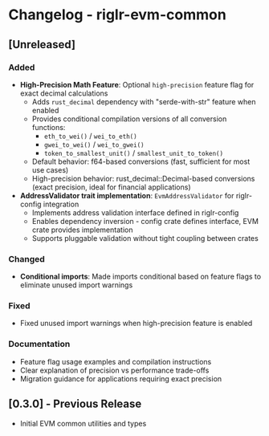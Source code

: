 # Changelog - riglr-evm-common

## [Unreleased]

### Added
- **High-Precision Math Feature**: Optional `high-precision` feature flag for exact decimal calculations
  - Adds `rust_decimal` dependency with "serde-with-str" feature when enabled
  - Provides conditional compilation versions of all conversion functions:
    - `eth_to_wei()` / `wei_to_eth()`
    - `gwei_to_wei()` / `wei_to_gwei()` 
    - `token_to_smallest_unit()` / `smallest_unit_to_token()`
  - Default behavior: f64-based conversions (fast, sufficient for most use cases)
  - High-precision behavior: rust_decimal::Decimal-based conversions (exact precision, ideal for financial applications)
- **AddressValidator trait implementation**: `EvmAddressValidator` for riglr-config integration
  - Implements address validation interface defined in riglr-config
  - Enables dependency inversion - config crate defines interface, EVM crate provides implementation
  - Supports pluggable validation without tight coupling between crates

### Changed
- **Conditional imports**: Made imports conditional based on feature flags to eliminate unused import warnings

### Fixed
- Fixed unused import warnings when high-precision feature is enabled

### Documentation
- Feature flag usage examples and compilation instructions
- Clear explanation of precision vs performance trade-offs
- Migration guidance for applications requiring exact precision

## [0.3.0] - Previous Release
- Initial EVM common utilities and types